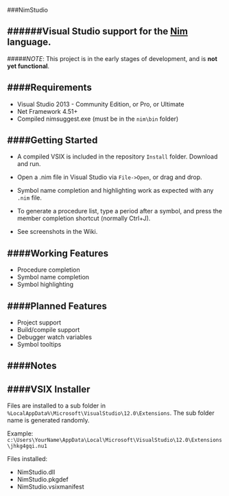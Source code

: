 ###NimStudio

######Visual Studio support for the [Nim](https://github.com/Araq/Nim) language.
---

#####*NOTE*: This project is in the early stages of development, and is **not yet functional**.

####Requirements 
---
- Visual Studio 2013 - Community Edition, or Pro, or Ultimate
- Net Framework 4.51+
- Compiled nimsuggest.exe (must be in the `nim\bin` folder)

####Getting Started
---
- A compiled VSIX is included in the repository `Install` folder. Download and run.

- Open a .nim file in Visual Studio via `File->Open`, or drag and drop.

- Symbol name completion and highlighting work as expected with any `.nim` file.

- To generate a procedure list, type a period after a symbol, and press the member completion shortcut (normally Ctrl+J).

- See screenshots in the Wiki. 

####Working Features
---
* Procedure completion
* Symbol name completion
* Symbol highlighting

####Planned Features
---
* Project support
* Build/compile support
* Debugger watch variables
* Symbol tooltips

####Notes
---

####VSIX Installer
---
Files are installed to a sub folder in `%LocalAppData%\Microsoft\VisualStudio\12.0\Extensions`. The sub folder name is generated randomly.

Example: `c:\Users\YourName\AppData\Local\Microsoft\VisualStudio\12.0\Extensions\jhkg4gqi.nu1`

Files installed:
* NimStudio.dll
* NimStudio.pkgdef
* NimStudio.vsixmanifest

